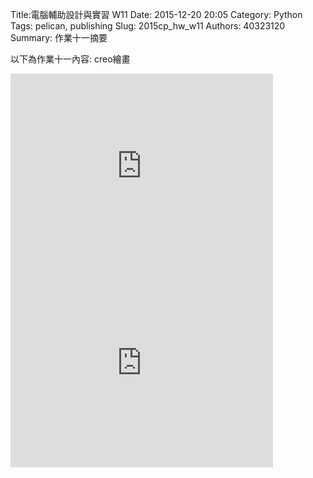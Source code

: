 Title:電腦輔助設計與實習  W11
Date: 2015-12-20 20:05
Category: Python
Tags: pelican, publishing
Slug: 2015cp_hw_w11
Authors: 40323120
Summary: 作業十一摘要

以下為作業十一內容:
creo繪畫

<iframe width="420" height="315" src="https://www.youtube.com/embed/AucD4qACgDw" frameborder="0" allowfullscreen></iframe>

<iframe width="420" height="315" src="https://www.youtube.com/embed/9UGGGaue0Oo" frameborder="0" allowfullscreen></iframe>


 










